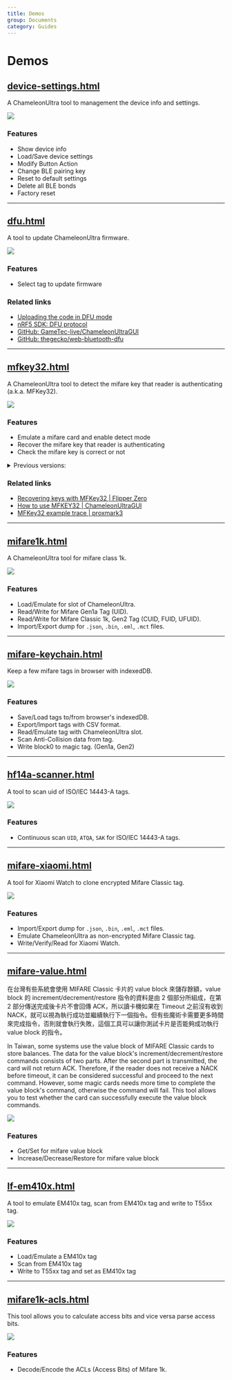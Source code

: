 ```yaml
---
title: Demos
group: Documents
category: Guides
---
```


# Demos

## [device-settings.html](https://taichunmin.idv.tw/chameleon-ultra.js/device-settings.html)

A ChameleonUltra tool to management the device info and settings.

![](https://i.imgur.com/TgVdsVo.png)

<h3>Features</h3>

- Show device info
- Load/Save device settings
- Modify Button Action
- Change BLE pairing key
- Reset to default settings
- Delete all BLE bonds
- Factory reset

- - -

## [dfu.html](https://taichunmin.idv.tw/chameleon-ultra.js/dfu.html)

A tool to update ChameleonUltra firmware.

![](https://i.imgur.com/yYsKXgx.png)

<h3>Features</h3>

- Select tag to update firmware

<h3>Related links</h3>

- [Uploading the code in DFU mode](https://github.com/RfidResearchGroup/ChameleonUltra/blob/main/docs/development.md#uploading-the-code-in-dfu-mode)
- [nRF5 SDK: DFU protocol](https://docs.nordicsemi.com/bundle/sdk_nrf5_v17.1.0/page/lib_dfu_transport.html)
- [GitHub: GameTec-live/ChameleonUltraGUI](https://github.com/GameTec-live/ChameleonUltraGUI/blob/main/chameleonultragui/lib/bridge/dfu.dart)
- [GitHub: thegecko/web-bluetooth-dfu](https://github.com/thegecko/web-bluetooth-dfu)

- - -

## [mfkey32.html](https://taichunmin.idv.tw/chameleon-ultra.js/mfkey32.html)

A ChameleonUltra tool to detect the mifare key that reader is authenticating (a.k.a. MFKey32).

![](https://i.imgur.com/TQC83i4.png)

<h3>Features</h3>

- Emulate a mifare card and enable detect mode
- Recover the mifare key that reader is authenticating
- Check the mifare key is correct or not

<details>

<summary>Previous versions: </summary>

## [mfkey32-v1.html](https://taichunmin.idv.tw/chameleon-ultra.js/mfkey32-v1.html)

![](https://i.imgur.com/OyZ4E3Z.png)

<h3>Features</h3>

- Emulate a mifare card and enable detect mode
- Recover the mifare key that reader is authenticating
- Check the mifare key is correct or not

</details>

<h3>Related links</h3>

- [Recovering keys with MFKey32 | Flipper Zero](https://docs.flipper.net/nfc/mfkey32)
- [How to use MFKEY32 | ChameleonUltraGUI](https://github.com/RfidResearchGroup/ChameleonUltra/blob/main/docs/chameleonultragui.md#how-to-use-mfkey32)
- [MFKey32 example trace | proxmark3](https://github.com/RfidResearchGroup/proxmark3/blob/master/tools/mfkey/example_trace.txt)

- - -

## [mifare1k.html](https://taichunmin.idv.tw/chameleon-ultra.js/mifare1k.html)

A ChameleonUltra tool for mifare class 1k.

![](https://i.imgur.com/zJ1qIdj.png)

<h3>Features</h3>

- Load/Emulate for slot of ChameleonUltra.
- Read/Write for Mifare Gen1a Tag (UID).
- Read/Write for Mifare Classic 1k, Gen2 Tag (CUID, FUID, UFUID).
- Import/Export dump for `.json`, `.bin`, `.eml`, `.mct` files.

- - -

## [mifare-keychain.html](https://taichunmin.idv.tw/chameleon-ultra.js/mifare-keychain.html)

Keep a few mifare tags in browser with indexedDB.

![](https://i.imgur.com/1Xe3Fgs.png)

<h3>Features</h3>

- Save/Load tags to/from browser's indexedDB.
- Export/Import tags with CSV format.
- Read/Emulate tag with ChameleonUltra slot.
- Scan Anti-Collision data from tag.
- Write block0 to magic tag. (Gen1a, Gen2)

- - -

## [hf14a-scanner.html](https://taichunmin.idv.tw/chameleon-ultra.js/hf14a-scanner.html)

A tool to scan uid of ISO/IEC 14443-A tags.

![](https://i.imgur.com/8QfzaaZ.png)

<h3>Features</h3>

- Continuous scan `UID`, `ATQA`, `SAK` for ISO/IEC 14443-A tags.

- - -

## [mifare-xiaomi.html](https://taichunmin.idv.tw/chameleon-ultra.js/mifare-xiaomi.html)

A tool for Xiaomi Watch to clone encrypted Mifare Classic tag.

![](https://i.imgur.com/M39Y0Be.png)

<h3>Features</h3>

- Import/Export dump for `.json`, `.bin`, `.eml`, `.mct` files.
- Emulate ChameleonUltra as non-encrypted Mifare Classic tag.
- Write/Verify/Read for Xiaomi Watch.

- - -

## [mifare-value.html](https://taichunmin.idv.tw/chameleon-ultra.js/mifare-value.html)

在台灣有些系統會使用 MIFARE Classic 卡片的 value block 來儲存餘額，value block 的 increment/decrement/restore 指令的資料是由 2 個部分所組成，在第 2 部分傳送完成後卡片不會回傳 ACK，所以讀卡機如果在 Timeout 之前沒有收到 NACK，就可以視為執行成功並繼續執行下一個指令。但有些魔術卡需要更多時間來完成指令，否則就會執行失敗，這個工具可以讓你測試卡片是否能夠成功執行 value block 的指令。

In Taiwan, some systems use the value block of MIFARE Classic cards to store balances. The data for the value block's increment/decrement/restore commands consists of two parts. After the second part is transmitted, the card will not return ACK. Therefore, if the reader does not receive a NACK before timeout, it can be considered successful and proceed to the next command. However, some magic cards needs more time to complete the value block's command, otherwise the command will fail. This tool allows you to test whether the card can successfully execute the value block commands.

![](https://i.imgur.com/jJ3pNvn.png)

<h3>Features</h3>

- Get/Set for mifare value block
- Increase/Decrease/Restore for mifare value block

- - -

## [lf-em410x.html](https://taichunmin.idv.tw/chameleon-ultra.js/lf-em410x.html)

A tool to emulate EM410x tag, scan from EM410x tag and write to T55xx tag.

![](https://i.imgur.com/EjLG2Zo.png)

<h3>Features</h3>

- Load/Emulate a EM410x tag
- Scan from EM410x tag
- Write to T55xx tag and set as EM410x tag

- - -

## [mifare1k-acls.html](https://taichunmin.idv.tw/chameleon-ultra.js/mifare1k-acls.html)

This tool allows you to calculate access bits and vice versa parse access bits.

![](https://i.imgur.com/hrUXvtO.png)

<h3>Features</h3>

- Decode/Encode the ACLs (Access Bits) of Mifare 1k.

